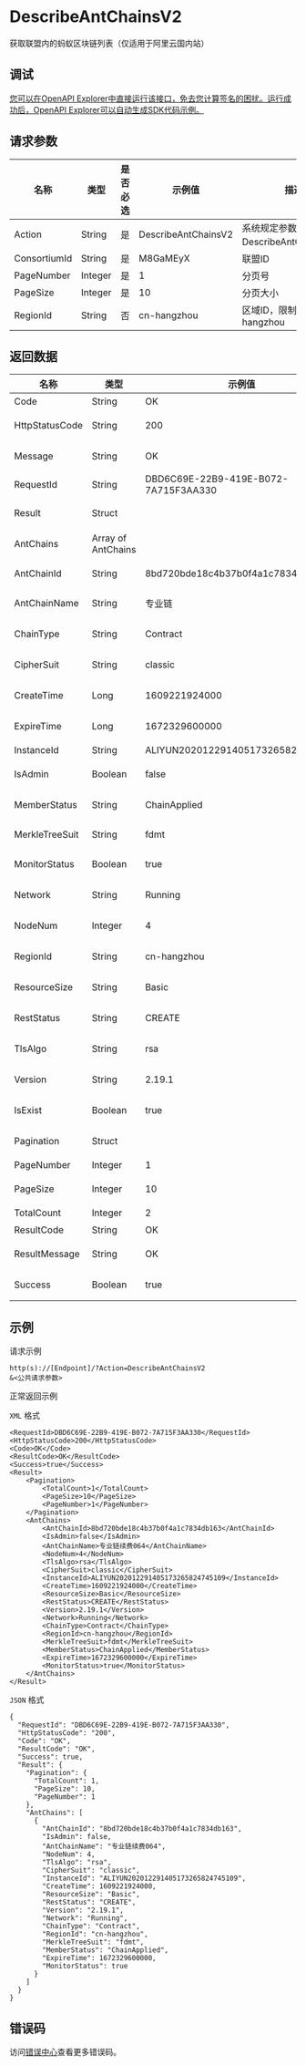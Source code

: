 # DescribeAntChainsV2

获取联盟内的蚂蚁区块链列表（仅适用于阿里云国内站）

## 调试

[您可以在OpenAPI Explorer中直接运行该接口，免去您计算签名的困扰。运行成功后，OpenAPI Explorer可以自动生成SDK代码示例。](https://api.aliyun.com/#product=Baas&api=DescribeAntChainsV2&type=RPC&version=2018-12-21)

## 请求参数

|名称|类型|是否必选|示例值|描述|
|--|--|----|---|--|
|Action|String|是|DescribeAntChainsV2|系统规定参数。取值：DescribeAntChainsV2。 |
|ConsortiumId|String|是|M8GaMEyX|联盟ID |
|PageNumber|Integer|是|1|分页号 |
|PageSize|Integer|是|10|分页大小 |
|RegionId|String|否|cn-hangzhou|区域ID，限制cn-hangzhou |

## 返回数据

|名称|类型|示例值|描述|
|--|--|---|--|
|Code|String|OK|返回码 |
|HttpStatusCode|String|200|请求返回码 |
|Message|String|OK|请求消息 |
|RequestId|String|DBD6C69E-22B9-419E-B072-7A715F3AA330|请求ID |
|Result|Struct| |请求结果 |
|AntChains|Array of AntChains| |区块链信息 |
|AntChainId|String|8bd720bde18c4b37b0f4a1c7834db163|区块链ID |
|AntChainName|String|专业链|区块链名称 |
|ChainType|String|Contract|区块链的类型 |
|CipherSuit|String|classic|加密套件类型 |
|CreateTime|Long|1609221924000|创建时间 |
|ExpireTime|Long|1672329600000|过期时间 |
|InstanceId|String|ALIYUN202012291405173265824745109|实例ID |
|IsAdmin|Boolean|false|是否为管理员 |
|MemberStatus|String|ChainApplied|成员状态 |
|MerkleTreeSuit|String|fdmt|Merkle树类型 |
|MonitorStatus|Boolean|true|监控状态 |
|Network|String|Running|网络信息 |
|NodeNum|Integer|4|节点数量 |
|RegionId|String|cn-hangzhou|区域信息 |
|ResourceSize|String|Basic|资源类型 |
|RestStatus|String|CREATE|Rest状态 |
|TlsAlgo|String|rsa|TLS加密算法 |
|Version|String|2.19.1|详细版本 |
|IsExist|Boolean|true|是否存在 |
|Pagination|Struct| |分页信息 |
|PageNumber|Integer|1|分页号 |
|PageSize|Integer|10|分页大小 |
|TotalCount|Integer|2|总数 |
|ResultCode|String|OK|结果码 |
|ResultMessage|String|OK|结果信息 |
|Success|Boolean|true|结果状态 |

## 示例

请求示例

```
http(s)://[Endpoint]/?Action=DescribeAntChainsV2
&<公共请求参数>
```

正常返回示例

`XML` 格式

```
<RequestId>DBD6C69E-22B9-419E-B072-7A715F3AA330</RequestId>
<HttpStatusCode>200</HttpStatusCode>
<Code>OK</Code>
<ResultCode>OK</ResultCode>
<Success>true</Success>
<Result>
    <Pagination>
        <TotalCount>1</TotalCount>
        <PageSize>10</PageSize>
        <PageNumber>1</PageNumber>
    </Pagination>
    <AntChains>
        <AntChainId>8bd720bde18c4b37b0f4a1c7834db163</AntChainId>
        <IsAdmin>false</IsAdmin>
        <AntChainName>专业链续费064</AntChainName>
        <NodeNum>4</NodeNum>
        <TlsAlgo>rsa</TlsAlgo>
        <CipherSuit>classic</CipherSuit>
        <InstanceId>ALIYUN202012291405173265824745109</InstanceId>
        <CreateTime>1609221924000</CreateTime>
        <ResourceSize>Basic</ResourceSize>
        <RestStatus>CREATE</RestStatus>
        <Version>2.19.1</Version>
        <Network>Running</Network>
        <ChainType>Contract</ChainType>
        <RegionId>cn-hangzhou</RegionId>
        <MerkleTreeSuit>fdmt</MerkleTreeSuit>
        <MemberStatus>ChainApplied</MemberStatus>
        <ExpireTime>1672329600000</ExpireTime>
        <MonitorStatus>true</MonitorStatus>
    </AntChains>
</Result>
```

`JSON` 格式

```
{
  "RequestId": "DBD6C69E-22B9-419E-B072-7A715F3AA330",
  "HttpStatusCode": "200",
  "Code": "OK",
  "ResultCode": "OK",
  "Success": true,
  "Result": {
    "Pagination": {
      "TotalCount": 1,
      "PageSize": 10,
      "PageNumber": 1
    },
    "AntChains": [
      {
        "AntChainId": "8bd720bde18c4b37b0f4a1c7834db163",
        "IsAdmin": false,
        "AntChainName": "专业链续费064",
        "NodeNum": 4,
        "TlsAlgo": "rsa",
        "CipherSuit": "classic",
        "InstanceId": "ALIYUN202012291405173265824745109",
        "CreateTime": 1609221924000,
        "ResourceSize": "Basic",
        "RestStatus": "CREATE",
        "Version": "2.19.1",
        "Network": "Running",
        "ChainType": "Contract",
        "RegionId": "cn-hangzhou",
        "MerkleTreeSuit": "fdmt",
        "MemberStatus": "ChainApplied",
        "ExpireTime": 1672329600000,
        "MonitorStatus": true
      }
    ]
  }
}
```

## 错误码

访问[错误中心](https://error-center.aliyun.com/status/product/Baas)查看更多错误码。

